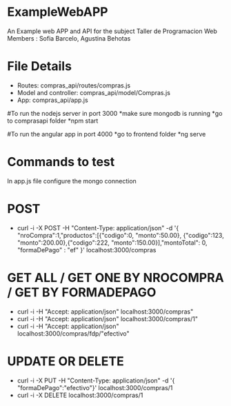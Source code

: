 # ExampleWebAPP
An Example web APP and API for the subject Taller de Programacion Web
Members : Sofia Barcelo, Agustina Behotas 

# File Details
* Routes: compras_api/routes/compras.js
* Model and controller: compras_api/model/Compras.js
* App: compras_api/app.js

#To run the nodejs server in port 3000
*make sure mongodb is running
*go to comprasapi folder
*npm start

#To run the angular app in port 4000
*go to frontend folder
*ng serve

# Commands to test
In app.js file configure the mongo connection
  # POST 
  * curl -i -X POST -H "Content-Type: application/json" -d '{ "nroCompra":1,"productos":[{"codigo":0, "monto":50.00}, {"codigo":123, "monto":200.00},{"codigo":222, "monto":150.00}],"montoTotal": 0, "formaDePago" : "ef" }' localhost:3000/compras
  
  # GET ALL / GET ONE BY NROCOMPRA / GET BY FORMADEPAGO
  * curl -i -H "Accept: application/json" localhost:3000/compras"
  * curl -i -H "Accept: application/json" localhost:3000/compras/1"
  * curl -i -H "Accept: application/json" localhost:3000/compras/fdp/"efectivo"
  
  # UPDATE OR DELETE
  * curl -i -X PUT -H "Content-Type: application/json" -d '{ "formaDePago":"efectivo"}' localhost:3000/compras/1
  * curl -i -X DELETE localhost:3000/compras/1
